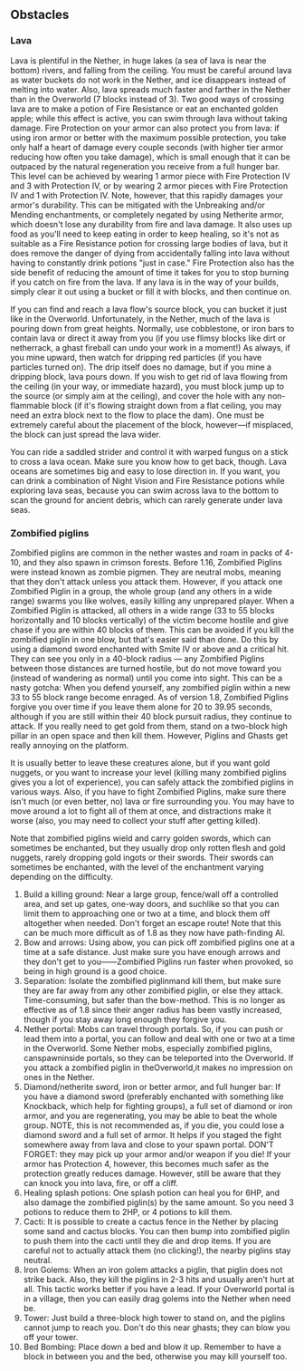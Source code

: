 ## Obstacles
### Lava
Lava is plentiful in the Nether, in huge lakes (a sea of lava is near the bottom) rivers, and falling from the ceiling. You must be careful around lava as water buckets do not work in the Nether, and ice disappears instead of melting into water. Also, lava spreads much faster and farther in the Nether than in the Overworld (7 blocks instead of 3). Two good ways of crossing lava are to make a potion of Fire Resistance or eat an enchanted golden apple; while this effect is active, you can swim through lava without taking damage. Fire Protection on your armor can also protect you from lava: if using iron armor or better with the maximum possible protection, you take only half a heart of damage every couple seconds (with higher tier armor reducing how often you take damage), which is small enough that it can be outpaced by the natural regeneration you receive from a full hunger bar. This level can be achieved by wearing 1 armor piece with Fire Protection IV and 3 with Protection IV, or by wearing 2 armor pieces with Fire Protection IV and 1 with Protection IV. Note, however, that this rapidly damages your armor's durability. This can be mitigated with the Unbreaking and/or Mending enchantments, or completely negated by using Netherite armor, which doesn't lose any durability from fire and lava damage. It also uses up food as you'll need to keep eating in order to keep healing, so it's not as suitable as a Fire Resistance potion for crossing large bodies of lava, but it does remove the danger of dying from accidentally falling into lava without having to constantly drink potions "just in case." Fire Protection also has the side benefit of reducing the amount of time it takes for you to stop burning if you catch on fire from the lava. If any lava is in the way of your builds, simply clear it out using a bucket or fill it with blocks, and then continue on.

If you can find and reach a lava flow's source block, you can bucket it just like in the Overworld. Unfortunately, in the Nether, much of the lava is pouring down from great heights. Normally, use cobblestone, or iron bars to contain lava or direct it away from you   (if you use flimsy blocks like dirt or netherrack, a ghast fireball can undo your work in a moment!) As always, if you mine upward, then watch for dripping red particles (if you have particles turned on). The drip itself does no damage, but if you mine a dripping block, lava pours down. If you wish to get rid of lava flowing from the ceiling (in your way, or immediate hazard), you must block jump up to the source (or simply aim at the ceiling), and cover the hole with any non-flammable block (if it's flowing straight down from a flat ceiling, you may need an extra block next to the flow to place the dam). One must be extremely careful about the placement of the block, however—if misplaced, the block can just spread the lava wider.

You can ride a saddled strider and control it with warped fungus on a stick to cross a lava ocean. Make sure you know how to get back, though. Lava oceans are sometimes big and easy to lose direction in. If you want, you can drink a combination of Night Vision and Fire Resistance potions while exploring lava seas, because you can swim across lava to the bottom to scan the ground for ancient debris, which can rarely generate under lava seas.

### Zombified piglins
Zombified piglins are common in the nether wastes and roam in packs of 4-10, and they also spawn in crimson forests. Before 1.16, Zombified Piglins were instead known as zombie pigmen. They are neutral mobs, meaning that they don't attack unless you attack them. However, if you attack one Zombified Piglin in a group, the whole group (and any others in a wide range) swarms you like wolves, easily killing any unprepared player. When a Zombified Piglin is attacked, all others in a wide range (33 to 55 blocks horizontally and 10 blocks vertically) of the victim become hostile and give chase if you are within 40 blocks of them. This can be avoided if you kill the zombified piglin in one blow, but that's easier said than done. Do this by using a diamond sword enchanted with Smite IV or above and a critical hit. They can see you only in a 40-block radius — any Zombified Piglins between those distances are turned hostile, but do not move toward you (instead of wandering as normal) until you come into sight. This can be a nasty gotcha: When you defend yourself, any zombified piglin within a new 33 to 55 block range become enraged. As of version 1.8, Zombified Piglins forgive you over time if you leave them alone for 20 to 39.95 seconds, although if you are still within their 40 block pursuit radius, they continue to attack. If you really need to get gold from them, stand on a two-block high pillar in an open space and then kill them. However, Piglins and Ghasts get really annoying on the platform.

It is usually better to leave these creatures alone, but if you want gold nuggets, or you want to increase your level (killing many zombified piglins gives you a lot of experience), you can safely attack the zombified piglins in various ways. Also, if you have to fight Zombified Piglins, make sure there isn't much (or even better, no) lava or fire surrounding you. You may have to move around a lot to fight all of them at once, and distractions make it worse (also, you may need to collect your stuff after getting killed).

Note that zombified piglins wield and carry golden swords, which can sometimes be enchanted, but they usually drop only rotten flesh and gold nuggets, rarely dropping gold ingots or their swords. Their swords can sometimes be enchanted, with the level of the enchantment varying depending on the difficulty.

1. Build a killing ground: Near a large group, fence/wall off a controlled area, and set up gates, one-way doors, and suchlike so that you can limit them to approaching one or two at a time, and block them off altogether when needed. Don't forget an escape route! Note that this can be much more difficult as of 1.8 as they now have path-finding AI.
2. Bow and arrows: Using abow, you can pick off zombified piglins one at a time at a safe distance. Just make sure you have enough arrows and they don't get to you——Zombified Piglins run faster when provoked, so being in high ground is a good choice.
3. Separation: Isolate the zombified piglinmand kill them, but make sure they are far away from any other zombified piglin, or else they attack. Time-consuming, but safer than the bow-method. This is no longer as effective as of 1.8 since their anger radius has been vastly increased, though if you stay away long enough they forgive you.
4. Nether portal: Mobs can travel through portals. So, if you can push or lead them into a portal, you can follow and deal with one or two at a time in the Overworld. Some Nether mobs, especially zombified piglins, canspawninside portals, so they can be teleported into the Overworld. If you attack a zombified piglin in theOverworld,it makes no impression on ones in the Nether.
5. Diamond/netherite sword, iron or better armor, and full hunger bar: If you have a diamond sword (preferably enchanted with something like Knockback, which help for fighting groups), a full set of diamond or iron armor, and you are regenerating, you may be able to beat the whole group. NOTE, this is not recommended as, if you die, you could lose a diamond sword and a full set of armor. It helps if you staged the fight somewhere away from lava and close to your spawn portal. DON'T FORGET: they may pick up your armor and/or weapon if you die! If your armor has Protection 4, however, this becomes much safer as the protection greatly reduces damage. However, still be aware that they can knock you into lava, fire, or off a cliff.
6. Healing splash potions: One splash potion can heal you for 6HP, and also damage the zombified piglin(s) by the same amount. So you need 3 potions to reduce them to 2HP, or 4 potions to kill them.
7. Cacti: It is possible to create a cactus fence in the Nether by placing some sand and cactus blocks. You can then bump into zombified piglin to push them into the cacti until they die and drop items. If you are careful not to actually attack them (no clicking!), the nearby piglins stay neutral.
8. Iron Golems: When an iron golem attacks a piglin, that piglin does not strike back. Also, they kill the piglins in 2-3 hits and usually aren't hurt at all. This tactic works better if you have a lead. If your Overworld portal is in a village, then you can easily drag golems into the Nether when need be.
9. Tower: Just build a three-block high tower to stand on, and the piglins cannot jump to reach you. Don't do this near ghasts; they can blow you off your tower.
10. Bed Bombing: Place down a bed and blow it up. Remember to have a block in between you and the bed, otherwise you may kill yourself too.

